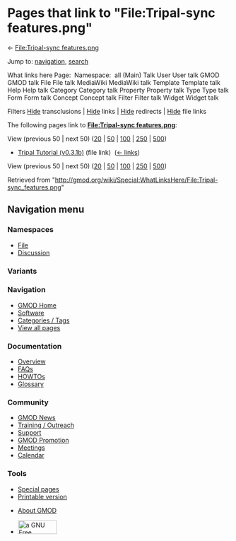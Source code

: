 <div id="mw-page-base" class="noprint">

</div>

<div id="mw-head-base" class="noprint">

</div>

<div id="content" class="mw-body" role="main">

<span id="top"></span>

<div id="mw-js-message" style="display:none;">

</div>



# <span dir="auto">Pages that link to "File:Tripal-sync features.png"</span>

<div id="bodyContent">

<div id="contentSub">

← [File:Tripal-sync
features.png](/wiki/File:Tripal-sync_features.png "File:Tripal-sync features.png")

</div>

<div id="jump-to-nav" class="mw-jump">

Jump to: [navigation](#mw-navigation), [search](#p-search)

</div>

<div id="mw-content-text">

What links here Page:  Namespace:  all (Main) Talk User User talk GMOD
GMOD talk File File talk MediaWiki MediaWiki talk Template Template talk
Help Help talk Category Category talk Property Property talk Type Type
talk Form Form talk Concept Concept talk Filter Filter talk Widget
Widget talk

Filters
[Hide](/mediawiki/index.php?title=Special:WhatLinksHere/File:Tripal-sync_features.png&hidetrans=1 "Special:WhatLinksHere/File:Tripal-sync features.png")
transclusions \|
[Hide](/mediawiki/index.php?title=Special:WhatLinksHere/File:Tripal-sync_features.png&hidelinks=1 "Special:WhatLinksHere/File:Tripal-sync features.png")
links \|
[Hide](/mediawiki/index.php?title=Special:WhatLinksHere/File:Tripal-sync_features.png&hideredirs=1 "Special:WhatLinksHere/File:Tripal-sync features.png")
redirects \|
[Hide](/mediawiki/index.php?title=Special:WhatLinksHere/File:Tripal-sync_features.png&hideimages=1 "Special:WhatLinksHere/File:Tripal-sync features.png")
file links

The following pages link to **[File:Tripal-sync
features.png](/wiki/File:Tripal-sync_features.png "File:Tripal-sync features.png")**:

View (previous 50 \| next 50)
([20](/mediawiki/index.php?title=Special:WhatLinksHere/File:Tripal-sync_features.png&limit=20 "Special:WhatLinksHere/File:Tripal-sync features.png")
\|
[50](/mediawiki/index.php?title=Special:WhatLinksHere/File:Tripal-sync_features.png&limit=50 "Special:WhatLinksHere/File:Tripal-sync features.png")
\|
[100](/mediawiki/index.php?title=Special:WhatLinksHere/File:Tripal-sync_features.png&limit=100 "Special:WhatLinksHere/File:Tripal-sync features.png")
\|
[250](/mediawiki/index.php?title=Special:WhatLinksHere/File:Tripal-sync_features.png&limit=250 "Special:WhatLinksHere/File:Tripal-sync features.png")
\|
[500](/mediawiki/index.php?title=Special:WhatLinksHere/File:Tripal-sync_features.png&limit=500 "Special:WhatLinksHere/File:Tripal-sync features.png"))

- [Tripal Tutorial
  (v0.3.1b)](/wiki/Tripal_Tutorial_(v0.3.1b) "Tripal Tutorial (v0.3.1b)")
  (file link) ‎ <span class="mw-whatlinkshere-tools">([←
  links](/mediawiki/index.php?title=Special:WhatLinksHere&target=Tripal+Tutorial+%28v0.3.1b%29 "Special:WhatLinksHere"))</span>

View (previous 50 \| next 50)
([20](/mediawiki/index.php?title=Special:WhatLinksHere/File:Tripal-sync_features.png&limit=20 "Special:WhatLinksHere/File:Tripal-sync features.png")
\|
[50](/mediawiki/index.php?title=Special:WhatLinksHere/File:Tripal-sync_features.png&limit=50 "Special:WhatLinksHere/File:Tripal-sync features.png")
\|
[100](/mediawiki/index.php?title=Special:WhatLinksHere/File:Tripal-sync_features.png&limit=100 "Special:WhatLinksHere/File:Tripal-sync features.png")
\|
[250](/mediawiki/index.php?title=Special:WhatLinksHere/File:Tripal-sync_features.png&limit=250 "Special:WhatLinksHere/File:Tripal-sync features.png")
\|
[500](/mediawiki/index.php?title=Special:WhatLinksHere/File:Tripal-sync_features.png&limit=500 "Special:WhatLinksHere/File:Tripal-sync features.png"))

</div>

<div class="printfooter">

Retrieved from
"<http://gmod.org/wiki/Special:WhatLinksHere/File:Tripal-sync_features.png>"

</div>

<div id="catlinks" class="catlinks catlinks-allhidden">

</div>

<div class="visualClear">

</div>

</div>

</div>

<div id="mw-navigation">

## Navigation menu

<div id="mw-head">



<div id="left-navigation">

<div id="p-namespaces" class="vectorTabs" role="navigation"
aria-labelledby="p-namespaces-label">

### Namespaces

- <span id="ca-nstab-image"><a href="/wiki/File:Tripal-sync_features.png" accesskey="c"
  title="View the file page [c]">File</a></span>
- <span id="ca-talk"><a
  href="/mediawiki/index.php?title=File_talk:Tripal-sync_features.png&amp;action=edit&amp;redlink=1"
  accesskey="t"
  title="Discussion about the content page [t]">Discussion</a></span>

</div>

<div id="p-variants" class="vectorMenu emptyPortlet" role="navigation"
aria-labelledby="p-variants-label">

### 

### Variants[](#)

<div class="menu">

</div>

</div>

</div>

<div id="right-navigation">





</div>



</div>

</div>

</div>

<div id="mw-panel">

<div id="p-logo" role="banner">

<a href="/wiki/Main_Page"
style="background-image: url(http://gmod.org/images/GMOD-cogs.png);"
title="Visit the main page"></a>

</div>

<div id="p-Navigation" class="portal" role="navigation"
aria-labelledby="p-Navigation-label">

### Navigation

<div class="body">

- <span id="n-GMOD-Home">[GMOD Home](/wiki/Main_Page)</span>
- <span id="n-Software">[Software](/wiki/GMOD_Components)</span>
- <span id="n-Categories-.2F-Tags">[Categories /
  Tags](/wiki/Categories)</span>
- <span id="n-View-all-pages">[View all
  pages](/wiki/Special:AllPages)</span>

</div>

</div>

<div id="p-Documentation" class="portal" role="navigation"
aria-labelledby="p-Documentation-label">

### Documentation

<div class="body">

- <span id="n-Overview">[Overview](/wiki/Overview)</span>
- <span id="n-FAQs">[FAQs](/wiki/Category:FAQ)</span>
- <span id="n-HOWTOs">[HOWTOs](/wiki/Category:HOWTO)</span>
- <span id="n-Glossary">[Glossary](/wiki/Glossary)</span>

</div>

</div>

<div id="p-Community" class="portal" role="navigation"
aria-labelledby="p-Community-label">

### Community

<div class="body">

- <span id="n-GMOD-News">[GMOD News](/wiki/GMOD_News)</span>
- <span id="n-Training-.2F-Outreach">[Training /
  Outreach](/wiki/Training_and_Outreach)</span>
- <span id="n-Support">[Support](/wiki/Support)</span>
- <span id="n-GMOD-Promotion">[GMOD
  Promotion](/wiki/GMOD_Promotion)</span>
- <span id="n-Meetings">[Meetings](/wiki/Meetings)</span>
- <span id="n-Calendar">[Calendar](/wiki/Calendar)</span>

</div>

</div>

<div id="p-tb" class="portal" role="navigation"
aria-labelledby="p-tb-label">

### Tools

<div class="body">

- <span id="t-specialpages"><a href="/wiki/Special:SpecialPages" accesskey="q"
  title="A list of all special pages [q]">Special pages</a></span>
- <span id="t-print"><a
  href="/mediawiki/index.php?title=Special:WhatLinksHere/File:Tripal-sync_features.png&amp;printable=yes"
  rel="alternate" accesskey="p"
  title="Printable version of this page [p]">Printable version</a></span>

</div>

</div>

</div>

</div>

<div id="footer" role="contentinfo">

- <span id="footer-places-about">[About
  GMOD](/wiki/GMOD:About "GMOD:About")</span>

<!-- -->

- <span id="footer-copyrightico">[<img src="http://www.gnu.org/graphics/gfdl-logo-small.png" width="88"
  height="31" alt="a GNU Free Documentation License" />](http://www.gnu.org/licenses/fdl-1.3.html)</span>


<div style="clear:both">

</div>

</div>
